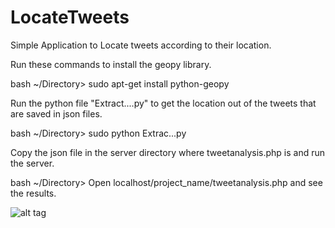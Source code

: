 LocateTweets
============

Simple Application to Locate tweets according to their location.

Run these commands to install the geopy library.

  bash ~/Directory> sudo apt-get install python-geopy



Run the python file "Extract....py" to get the location out of the tweets that are saved in json files.

  bash ~/Directory> sudo python Extrac...py



Copy the json file in the server directory where tweetanalysis.php is and run the server. 

  bash ~/Directory> Open localhost/project_name/tweetanalysis.php and see the results.


![alt tag](https://raw.github.com/chowmean/LocateTweets/tweetlocation.png)
